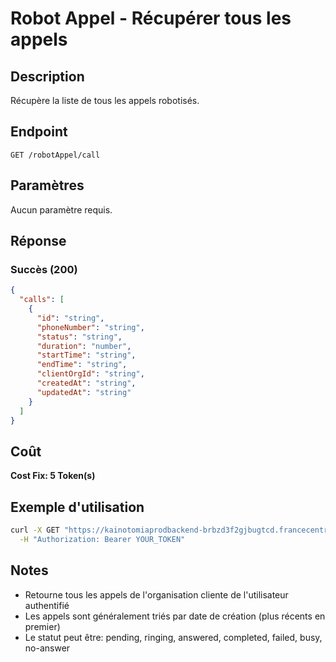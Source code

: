 # Robot Appel - Récupérer tous les appels

## Description
Récupère la liste de tous les appels robotisés.

## Endpoint
```
GET /robotAppel/call
```

## Paramètres
Aucun paramètre requis.

## Réponse

### Succès (200)
```json
{
  "calls": [
    {
      "id": "string",
      "phoneNumber": "string",
      "status": "string",
      "duration": "number",
      "startTime": "string",
      "endTime": "string",
      "clientOrgId": "string",
      "createdAt": "string",
      "updatedAt": "string"
    }
  ]
}
```

## Coût
**Cost Fix: 5 Token(s)**

## Exemple d'utilisation

```bash
curl -X GET "https://kainotomiaprodbackend-brbzd3f2gjbugtcd.francecentral-01.azurewebsites.net/robotAppel/call" \
  -H "Authorization: Bearer YOUR_TOKEN"
```

## Notes
- Retourne tous les appels de l'organisation cliente de l'utilisateur authentifié
- Les appels sont généralement triés par date de création (plus récents en premier)
- Le statut peut être: pending, ringing, answered, completed, failed, busy, no-answer 